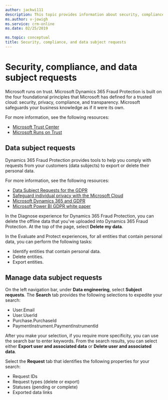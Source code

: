 ```yaml
---
author: jackwi111
description: This topic provides information about security, compliance, and data subject requests.
ms.author: v-jowigh
ms.service: crm-online
ms.date: 02/25/2019

ms.topic: conceptual
title: Security, compliance, and data subject requests
---
```


# Security, compliance, and data subject requests

Microsoft runs on trust. Microsoft Dynamics 365 Fraud Protection is built on the four foundational principles that Microsoft has defined for a trusted cloud: security, privacy, compliance, and transparency. Microsoft safeguards your business knowledge as if it were its own.

For more information, see the following resources:

- [Microsoft Trust Center](https://www.microsoft.com/trustcenter/default.aspx)
- [Microsoft Runs on Trust](https://www.microsoft.com/en-us/legal/compliance/integrity)

## Data subject requests

Dynamics 365 Fraud Protection provides tools to help you comply with requests from your customers (data subjects) to export or delete their personal data.

For more information, see the following resources:

- [Data Subject Requests for the GDPR](https://docs.microsoft.com/microsoft-365/compliance/gdpr-data-subject-requests)
- [Safeguard individual privacy with the Microsoft Cloud](https://www.microsoft.com/trustcenter/privacy/gdpr/gdpr-overview)
- [Microsoft Dynamics 365 and GDPR](https://docs.microsoft.com/dynamics365/get-started/gdpr/index)
- [Microsoft Power BI GDPR white paper](https://powerbi.microsoft.com/blog/power-bi-gdpr-whitepaper-is-now-available/)

In the Diagnose experience for Dynamics 365 Fraud Protection, you can delete the offline data that you've uploaded into Dynamics 365 Fraud Protection. At the top of the page, select **Delete my data**.

In the Evaluate and Protect experiences, for all entities that contain personal data, you can perform the following tasks:

- Identify entities that contain personal data.
- Delete entities.
- Export entities.

## Manage data subject requests

On the left navigation bar, under **Data engineering**, select **Subject requests**. The **Search** tab provides the following selections to expedite your search:

- User.Email
- User.UserId
- Purchase.PurchaseId
- PaymentInstrument.PaymentInstrumentId

After you make your selection, if you require more specificity, you can use the search bar to enter keywords. From the search results, you can select either **Export user and associated data** or **Delete user and associated data**.

Select the **Request** tab that identifies the following properties for your search:

- Request IDs
- Request types (delete or export)
- Statuses (pending or complete)
- Exported data links
